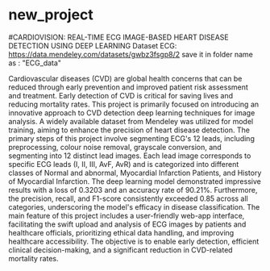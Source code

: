 # new_project
#CARDIOVISION: REAL-TIME ECG IMAGE-BASED HEART DISEASE DETECTION USING DEEP LEARNING
Dataset ECG: https://data.mendeley.com/datasets/gwbz3fsgp8/2 
save it in folder name as : "ECG_data"

Cardiovascular diseases (CVD) are global health concerns that can be reduced through early prevention and improved patient risk assessment and treatment. Early detection of CVD is critical for saving lives and reducing mortality rates. This project is primarily focused on introducing an innovative approach to CVD detection deep learning techniques for image analysis. A widely available dataset from Mendeley was utilized for model training, aiming to enhance the precision of heart disease detection.
The primary steps of this project involve segmenting ECG's 12 leads, including preprocessing, colour noise removal, grayscale conversion, and segmenting into 12 distinct lead images. Each lead image corresponds to specific ECG leads (I, II, III, AvF, AvR) and is categorized into different classes of Normal and abnormal, Myocardial Infarction Patients, and History of Myocardial Infarction. The deep learning model demonstrated impressive results with a loss of 0.3203 and an accuracy rate of 90.21%. Furthermore, the precision, recall, and F1-score consistently exceeded 0.85 across all categories, underscoring the model's efficacy in disease classification. The main feature of this project includes a user-friendly web-app interface, facilitating the swift upload and analysis of ECG images by patients and healthcare officials, prioritizing ethical data handling, and improving healthcare accessibility. The objective is to enable early detection, efficient clinical decision-making, and a significant reduction in CVD-related mortality rates. 
